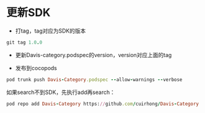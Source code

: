 # 更新SDK
- 打tag，tag对应为SDK的版本
```ruby
git tag 1.0.0
```
- 更新Davis-category.podspec的version，version对应上面的tag

- 发布到cocopods
```ruby
pod trunk push Davis-Category.podspec --allow-warnings --verbose
```
如果search不到SDK，先执行add再search：
```ruby
pod repo add Davis-Category https://github.com/cuirhong/Davis-Category.git
```
